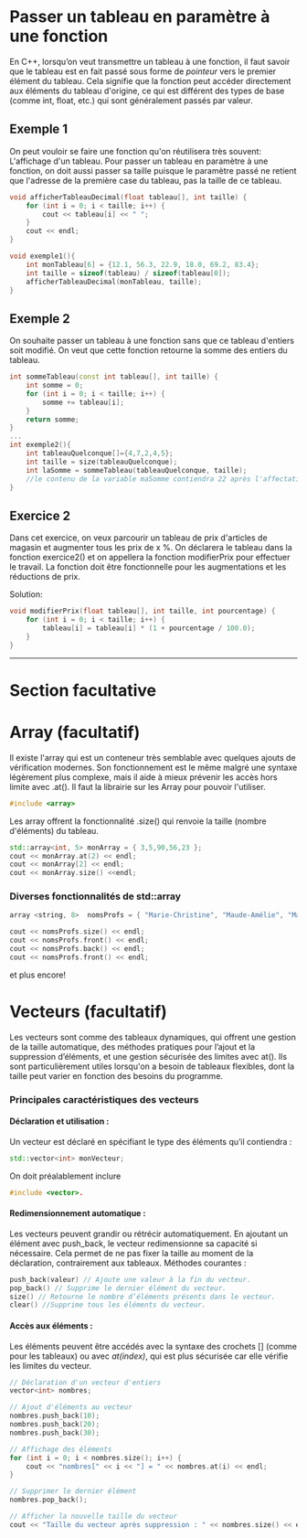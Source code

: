 
# Passer un tableau en paramètre à une fonction

En C++, lorsqu’on veut transmettre un tableau à une fonction, il faut savoir que le tableau est en fait passé sous forme de *pointeur* vers le premier élément du tableau. Cela signifie que la fonction peut accéder directement aux éléments du tableau d'origine, ce qui est différent des types de base (comme int, float, etc.) qui sont généralement passés par valeur. 

## Exemple 1

On peut vouloir se faire une fonction qu'on réutilisera très souvent: L'affichage d'un tableau. Pour passer un tableau en paramètre à une fonction, on doit aussi passer sa taille puisque le paramètre passé ne retient que l'adresse de la première case du tableau, pas la taille de ce tableau.


```cpp
void afficherTableauDecimal(float tableau[], int taille) {
	for (int i = 0; i < taille; i++) {
		cout << tableau[i] << " ";
	}
	cout << endl;
}

void exemple1(){
    int monTableau[6] = {12.1, 56.3, 22.9, 18.0, 69.2, 83.4};
    int taille = sizeof(tableau) / sizeof(tableau[0]);
    afficherTableauDecimal(monTableau, taille);
}
```

## Exemple 2

On souhaite passer un tableau à une fonction sans que ce tableau d'entiers soit modifié. On veut que cette fonction retourne la somme des entiers du tableau.

```cpp
int sommeTableau(const int tableau[], int taille) {
	int somme = 0;
	for (int i = 0; i < taille; i++) {
		somme += tableau[i];
	}
	return somme;
}
...
int exemple2(){
	int tableauQuelconque[]={4,7,2,4,5};
	int taille = size(tableauQuelconque);
	int laSomme = sommeTableau(tableauQuelconque, taille);
	//le contenu de la variable maSomme contiendra 22 après l'affectation du retour de la fonction.
}
```

## Exercice 2

Dans cet exercice, on veux parcourir un tableau de prix d'articles de magasin et augmenter tous les prix de x %. On déclarera le tableau dans la fonction exercice2() et on appellera la fonction modifierPrix pour effectuer le travail. La fonction doit être fonctionnelle pour les augmentations et les réductions de prix.

Solution:

```cpp
void modifierPrix(float tableau[], int taille, int pourcentage) {
	for (int i = 0; i < taille; i++) {
		tableau[i] = tableau[i] * (1 + pourcentage / 100.0);
	}
}
```

----------------------------

# Section facultative

# Array (facultatif)

Il existe l'array qui est un conteneur très semblable avec quelques ajouts de vérification modernes. Son fonctionnement est le même malgré une syntaxe légèrement plus complexe, mais il aide à mieux prévenir les accès hors limite avec .at(). Il faut la librairie sur les Array pour pouvoir l'utiliser.

```cpp
#include <array>
```
Les array offrent la fonctionnalité .size() qui renvoie la taille (nombre d'éléments) du tableau.

```cpp
std::array<int, 5> monArray = { 3,5,90,56,23 };
cout << monArray.at(2) << endl;
cout << monArray[2] << endl;
cout << monArray.size() <<endl;
```

### Diverses fonctionnalités de std::array

```cpp
array <string, 8>  nomsProfs = { "Marie-Christine", "Maude-Amélie", "Marco", "Lyne", "Mathieu", "James", "Nicolas", "Frédéric" };

cout << nomsProfs.size() << endl;
cout << nomsProfs.front() << endl;
cout << nomsProfs.back() << endl;
cout << nomsProfs.front() << endl;
```
et plus encore!

# Vecteurs (facultatif)

Les vecteurs sont comme des tableaux dynamiques, qui offrent une gestion de la taille automatique, des méthodes pratiques pour l’ajout et la suppression d’éléments, et une gestion sécurisée des limites avec at(). Ils sont particulièrement utiles lorsqu'on a besoin de tableaux flexibles, dont la taille peut varier en fonction des besoins du programme.

### Principales caractéristiques des vecteurs

#### Déclaration et utilisation :

Un vecteur est déclaré en spécifiant le type des éléments qu’il contiendra : 

```cpp
std::vector<int> monVecteur;
```

On doit préalablement inclure 
```cpp 
#include <vector>.
```
#### Redimensionnement automatique :

Les vecteurs peuvent grandir ou rétrécir automatiquement. En ajoutant un élément avec push_back, le vecteur redimensionne sa capacité si nécessaire.
Cela permet de ne pas fixer la taille au moment de la déclaration, contrairement aux tableaux.
Méthodes courantes :

```cpp
push_back(valeur) // Ajoute une valeur à la fin du vecteur.
pop_back() // Supprime le dernier élément du vecteur.
size() // Retourne le nombre d’éléments présents dans le vecteur.
clear() //Supprime tous les éléments du vecteur.
```

#### Accès aux éléments :

Les éléments peuvent être accédés avec la syntaxe des crochets [] (comme pour les tableaux) ou avec *at(index)*, qui est plus sécurisée car elle vérifie les limites du vecteur.

```cpp
// Déclaration d'un vecteur d'entiers
vector<int> nombres;

// Ajout d'éléments au vecteur
nombres.push_back(10);
nombres.push_back(20);
nombres.push_back(30);

// Affichage des éléments
for (int i = 0; i < nombres.size(); i++) {
	cout << "nombres[" << i << "] = " << nombres.at(i) << endl;
}

// Supprimer le dernier élément
nombres.pop_back();

// Afficher la nouvelle taille du vecteur
cout << "Taille du vecteur après suppression : " << nombres.size() << endl;
```